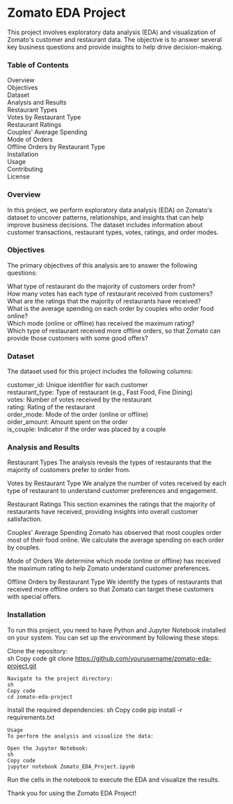 # Zomato EDA Project<br/>
This project involves exploratory data analysis (EDA) and visualization of Zomato's customer and restaurant data. The objective is to answer several key business questions and provide insights to help drive decision-making.

### Table of Contents
Overview<br/>
Objectives<br/>
Dataset<br/>
Analysis and Results<br/>
Restaurant Types<br/>
Votes by Restaurant Type<br/>
Restaurant Ratings<br/>
Couples' Average Spending<br/>
Mode of Orders<br/>
Offline Orders by Restaurant Type<br/>
Installation<br/>
Usage<br/>
Contributing<br/>
License<br/>
### Overview
In this project, we perform exploratory data analysis (EDA) on Zomato's dataset to uncover patterns, relationships, and insights that can help improve business decisions. The dataset includes information about customer transactions, restaurant types, votes, ratings, and order modes.<br/>

### Objectives
The primary objectives of this analysis are to answer the following questions:<br/>

What type of restaurant do the majority of customers order from?<br/>
How many votes has each type of restaurant received from customers?<br/>
What are the ratings that the majority of restaurants have received?<br/>
What is the average spending on each order by couples who order food online?<br/>
Which mode (online or offline) has received the maximum rating?<br/>
Which type of restaurant received more offline orders, so that Zomato can provide those customers with some good offers?<br/>
### Dataset
The dataset used for this project includes the following columns:<br/>

customer_id: Unique identifier for each customer<br/>
restaurant_type: Type of restaurant (e.g., Fast Food, Fine Dining)<br/>
votes: Number of votes received by the restaurant<br/>
rating: Rating of the restaurant<br/>
order_mode: Mode of the order (online or offline)<br/>
order_amount: Amount spent on the order<br/>
is_couple: Indicator if the order was placed by a couple<br/>
### Analysis and Results
Restaurant Types
The analysis reveals the types of restaurants that the majority of customers prefer to order from.<br/>

Votes by Restaurant Type
We analyze the number of votes received by each type of restaurant to understand customer preferences and engagement.<br/>

Restaurant Ratings
This section examines the ratings that the majority of restaurants have received, providing insights into overall customer satisfaction.<br/>

Couples' Average Spending
Zomato has observed that most couples order most of their food online. We calculate the average spending on each order by couples.<br/>

Mode of Orders
We determine which mode (online or offline) has received the maximum rating to help Zomato understand customer preferences.<br/>

Offline Orders by Restaurant Type
We identify the types of restaurants that received more offline orders so that Zomato can target these customers with special offers.<br/>

### Installation
To run this project, you need to have Python and Jupyter Notebook installed on your system. You can set up the environment by following these steps:<br/>

Clone the repository:<br/>
sh
Copy code
git clone https://github.com/yourusername/zomato-eda-project.git
```<br/>
Navigate to the project directory:
sh
Copy code
cd zomato-eda-project
```
Install the required dependencies:
sh
Copy code
pip install -r requirements.txt
```
Usage
To perform the analysis and visualize the data:

Open the Jupyter Notebook:
sh
Copy code
jupyter notebook Zomato_EDA_Project.ipynb
```
Run the cells in the notebook to execute the EDA and visualize the results.


Thank you for using the Zomato EDA Project!
